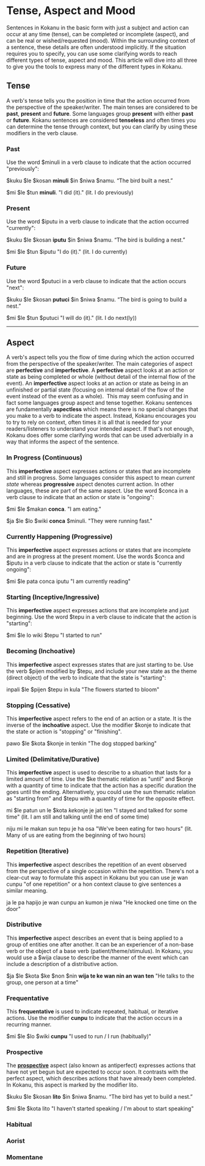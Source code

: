 # Tense, Aspect and Mood

Sentences in Kokanu in the basic form with just a subject and action can occur at any time (tense), can be completed or incomplete (aspect), and can be real or wished/requested (mood). Within the surrounding context of a sentence, these details are often understood implicitly. If the situation requires you to specify, you can use some clarifying words to reach different types of tense, aspect and mood. This article will dive into all three to give you the tools to express many of the different types in Kokanu.

Tense
-----

A verb's tense tells you the position in time that the action occurred from the perspective of the speaker/writer. The main tenses are considered to be **past**, **present** and **future**. Some languages group **present** with either **past** or **future**. Kokanu sentences are considered **tenseless** and often times you can determine the tense through context, but you can clarify by using these modifiers in the verb clause.

### Past

Use the word $minuli in a verb clause to indicate that the action occurred "previously":

$kuku $le $kosan **minuli** $in $niwa $namu. “The bird built a nest.”

$mi $le $tun **minuli**. "I did (it)." (lit. I do previously)

### Present

Use the word $iputu in a verb clause to indicate that the action occurred "currently":

$kuku $le $kosan **iputu** $in $niwa $namu. “The bird is building a nest.”

$mi $le $tun $iputu "I do (it)." (lit. I do currently)

### Future

Use the word $putuci in a verb clause to indicate that the action occurs "next":

$kuku $le $kosan **putuci** $in $niwa $namu. “The bird is going to build a nest.”

$mi $le $tun $putuci "I will do (it)." (lit. I do next(ly))

* * *

Aspect
------

A verb's aspect tells you the flow of time during which the action occurred from the perspective of the speaker/writer. The main categories of aspect are **perfective** and **imperfective**. A **perfective** aspect looks at an action or state as being completed or whole (without detail of the internal flow of the event). An **imperfective** aspect looks at an action or state as being in an unfinished or partial state (focusing on internal detail of the flow of the event instead of the event as a whole).  This may seem confusing and in fact some languages group aspect and tense together. Kokanu sentences are fundamentally **aspectless** which means there is no special changes that you make to a verb to indicate the aspect. Instead, Kokanu encourages you to try to rely on context, often times it is all that is needed for your readers/listeners to understand your intended aspect. If that's not enough, Kokanu does offer some clarifying words that can be used adverbially in a way that informs the aspect of the sentence.

### In Progress (Continuous)

This **imperfective** aspect expresses actions or states that are incomplete and still in progress. Some languages consider this aspect to mean _current state_ whereas **progressive** aspect denotes current action. In other languages, these are part of the same aspect. Use the word $conca in a verb clause to indicate that an action or state is "ongoing":

$mi $le $makan **conca**. "I am eating."

$ja $le $lo $wiki **conca** $minuli. "They were running fast."

### Currently Happening (Progressive)

This **imperfective** aspect expresses actions or states that are incomplete and are in progress at the present moment. Use the words $conca and $iputu in a verb clause to indicate that the action or state is "currently ongoing":

$mi $le pata conca iputu "I am currently reading"

### Starting (Inceptive/Ingressive)

This **imperfective** aspect expresses actions that are incomplete and just beginning. Use the word $tepu in a verb clause to indicate that the action is "starting":

$mi $le lo wiki $tepu "I started to run"

### Becoming (Inchoative)

This **imperfective** aspect expresses states that are just starting to be. Use the verb $pijen modified by $tepu, and include your new state as the theme (direct object) of the verb to indicate that the state is "starting":

inpali $le $pijen $tepu in kula "The flowers started to bloom"

### Stopping (Cessative)

This **imperfective** aspect refers to the end of an action or a state. It is the inverse of the **inchoative** aspect. Use the modifier $konje to indicate that the state or action is "stopping" or "finishing".

pawo $le $kota $konje in tenkin "The dog stopped barking"

### Limited (Delimitative/Durative)

This **imperfective** aspect is used to describe to a situation that lasts for a limited amount of time. Use the $ke thematic relation as "until" and $konje with a quantity of time to indicate that the action has a specific duration the goes until the ending. Alternatively, you could use the sun thematic relation as "starting from" and $tepu with a quantity of time for the opposite effect.

mi $le patun un le $kota $ke $konje je jati ten "I stayed and talked for some time" (lit. I am still and talking until the end of some time)

niju mi le makan sun tepu je ha osa "We've been eating for two hours" (lit. Many of us are eating from the beginning of two hours)

### Repetition (Iterative)

This **imperfective** aspect describes the repetition of an event observed from the perspective of a single occasion within the repetition. There's not a clear-cut way to formulate this aspect in Kokanu but you can use je wan cunpu "of one repetition" or a hon context clause to give sentences a similar meaning.

ja le pa hapijo je wan cunpu an kumon je niwa "He knocked one time on the door"

### Distributive

This **imperfective** aspect describes an event that is being applied to a group of entities one after another. It can be an experiencer of a non-base verb or the object of a base verb (patient/theme/stimulus). In Kokanu, you would use a $wija clause to describe the manner of the event which can include a description of a distributive action.

$ja $le $kota $ke $non $nin **wija te ke wan nin an wan ten** "He talks to the group, one person at a time"

### Frequentative

This **frequentative** is used to indicate repeated, habitual, or iterative actions. Use the modifier **cunpu** to indicate that the action occurs in a recurring manner.

$mi $le $lo $wiki **cunpu** "I used to run / I run (habitually)"

### Prospective

The **[prospective]([url](https://en.wikipedia.org/wiki/Prospective_aspect))** aspect (also known as antiperfect) expresses actions that have not yet begun but are expected to occur soon. It contrasts with the perfect aspect, which describes actions that have already been completed. In Kokanu, this aspect is marked by the modifier lito.

$kuku $le $kosan **lito** $in $niwa $namu. “The bird has yet to build a nest.”

$mi $le $kota lito "I haven't started speaking / I'm about to start speaking"

### Habitual

### Aorist

### Momentane
